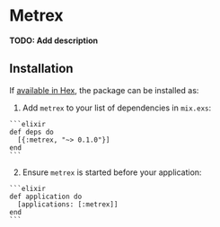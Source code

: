 # Metrex

**TODO: Add description**

## Installation

If [available in Hex](https://hex.pm/docs/publish), the package can be installed as:

  1. Add `metrex` to your list of dependencies in `mix.exs`:

    ```elixir
    def deps do
      [{:metrex, "~> 0.1.0"}]
    end
    ```

  2. Ensure `metrex` is started before your application:

    ```elixir
    def application do
      [applications: [:metrex]]
    end
    ```

